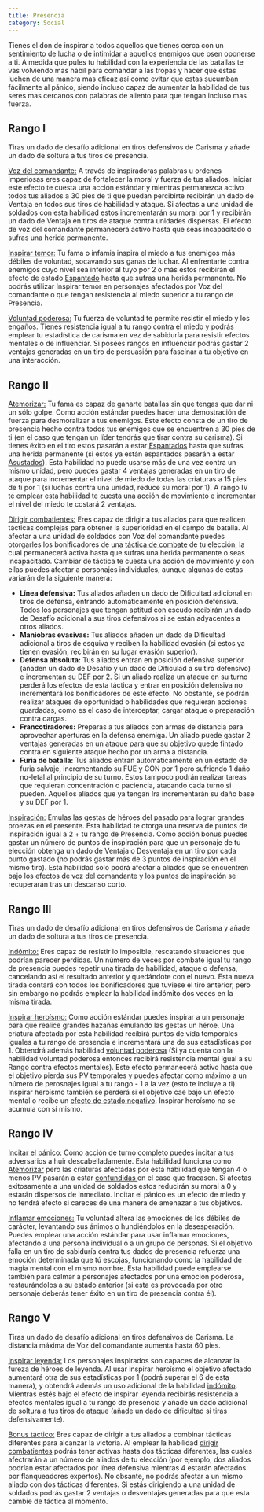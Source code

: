 ```yaml
---
title: Presencia
category: Social
---
```


Tienes el don de inspirar a todos aquellos que tienes cerca con un sentimiento de lucha o de intimidar a aquellos enemigos que osen oponerse a ti. A medida que pules tu habilidad con la experiencia de las batallas te vas volviendo mas hábil para comandar a las tropas y hacer que estas luchen de una manera mas eficaz así como evitar que estas sucumban fácilmente al pánico, siendo incluso capaz de aumentar la habilidad de tus seres mas cercanos con palabras de aliento para que tengan incluso mas fuerza.

## Rango I

Tiras un dado de desafío adicional en tiros defensivos de Carisma y añade un dado de soltura a tus tiros de presencia.

<u>Voz del comandante:</u>  A través de inspiradoras palabras u ordenes imperiosas eres capaz de fortalecer la moral y fuerza de tus aliados. Iniciar este efecto te cuesta una acción estándar y mientras permanezca activo todos tus aliados a 30 pies de ti que puedan percibirte recibirán un dado de Ventaja en todos sus tiros de habilidad y ataque. Si afectas a una unidad de soldados con esta habilidad estos incrementarán su moral por 1 y recibirán un dado de Ventaja en tiros de ataque contra unidades dispersas. El efecto de voz del comandante permanecerá activo hasta que seas incapacitado o sufras una herida permanente.

<u>Inspirar temor:</u> Tu fama o infamia inspira el miedo a tus enemigos más débiles de voluntad, socavando sus ganas de luchar. Al enfrentarte contra enemigos cuyo nivel sea inferior al tuyo por 2 o más estos recibirán el efecto de estado [Espantado](https://raldamain.com/rules/Reglas%20principales/Efectos%20de%20estado.html#espantada) hasta que sufras una herida permanente. No podrás utilizar Inspirar temor en personajes afectados por Voz del comandante o que tengan resistencia al miedo superior a tu rango de Presencia.

<u>Voluntad poderosa:</u> Tu fuerza de voluntad te permite resistir el miedo y los engaños. Tienes resistencia igual a tu rango contra el miedo y podrás emplear tu estadística de carisma en vez de sabiduría para resistir efectos mentales o de influenciar. Si posees rangos en influenciar podrás gastar 2 ventajas generadas en un tiro de persuasión para fascinar a tu objetivo en una interacción.

## Rango II

<u>Atemorizar:</u> Tu fama es capaz de ganarte batallas sin que tengas que dar ni un sólo golpe. Como acción estándar puedes hacer una demostración de fuerza para desmoralizar a tus enemigos. Este efecto consta de un tiro de presencia hecho contra todos tus enemigos que se encuentren a 30 pies de ti (en el caso que tengan un líder tendrás que tirar contra su carisma). Si tienes éxito en el tiro estos pasarán a estar [Espantados](https://raldamain.com/rules/Reglas%20principales/Efectos%20de%20estado.html#espantada) hasta que sufras una herida permanente (si estos ya están espantados pasarán a estar [Asustados](https://raldamain.com/rules/Reglas%20principales/Efectos%20de%20estado.html#asustada)). Esta habilidad no puede usarse más de una vez contra un mismo unidad, pero puedes gastar 4 ventajas generadas en un tiro de ataque para incrementar el nivel de miedo de todas las criaturas a 15 pies de ti por 1 (si luchas contra una unidad, reduce su moral por 1). A rango IV te emplear esta habilidad te cuesta una acción de movimiento e incrementar el nivel del miedo te costará 2 ventajas.

<u>Dirigir combatientes:</u> Eres capaz de dirigir a tus aliados para que realicen tácticas complejas para obtener la superioridad en el campo de batalla. Al afectar a una unidad de soldados con Voz del comandante puedes otorgarles los bonificadores de una  [táctica de combate](https://raldamain.com/rules/Reglas%20adicionales/tacticas%20de%20combate.html) de tu elección, la cual permanecerá activa hasta que sufras una herida permanente o seas incapacitado. Cambiar de táctica te cuesta una acción de movimiento y con ellas puedes afectar a personajes individuales, aunque algunas de estas variarán de la siguiente manera:

- **Línea defensiva:** Tus aliados añaden un dado de Dificultad adicional en tiros de defensa, entrando automáticamente en posición defensiva. Todos los personajes que tengan aptitud con escudo recibirán un dado de Desafío adicional a sus tiros defensivos si se están adyacentes a otros aliados.
- **Maniobras evasivas:** Tus aliados añaden un dado de Dificultad adicional a tiros de esquiva y reciben la habilidad evasión (si estos ya tienen evasión, recibirán en su lugar evasión superior). 
- **Defensa absoluta:** Tus aliados entran en posición defensiva superior (añaden un dado de Desafío y un dado de Dificulad a su tiro defensivo) e incrementan su DEF por 2. Si un aliado realiza un ataque en su turno perderá los efectos de esta táctica y entrar en posición defensiva no incrementará los bonificadores de este efecto. No obstante, se podrán realizar ataques de oportunidad o habilidades que requieran acciones guardadas, como es el caso de interceptar, cargar ataque o preparación contra cargas.
- **Francotiradores:** Preparas a tus aliados con armas de distancia para aprovechar aperturas en la defensa enemiga. Un aliado puede gastar 2 ventajas generadas en un ataque para que su objetivo quede fintado contra en siguiente ataque hecho por un arma a distancia. 
- **Furia de batalla:** Tus aliados entran automáticamente en un estado de furia salvaje, incrementando su FUE y CON por 1 pero sufriendo 1 daño no-letal al principio de su turno. Estos tampoco podrán realizar tareas que requieran concentración o paciencia, atacando cada turno si pueden. Aquellos aliados que ya tengan Ira incrementarán su daño base y su DEF por 1.

<u>Inspiración:</u> Emulas las gestas de héroes del pasado para lograr grandes proezas en el presente. Esta habilidad te otorga una reserva de puntos de inspiración igual a 2 + tu rango de Presencia. Como acción bonus puedes gastar un número de puntos de inspiración para que un personaje de tu elección obtenga un dado de Ventaja o Desventaja en un tiro por cada punto gastado (no podrás gastar más de 3 puntos de inspiración en el mismo tiro). Esta habilidad solo podrá afectar a aliados que se encuentren bajo los efectos de voz del comandante y los puntos de inspiración se recuperarán tras un descanso corto. 

## Rango III

Tiras un dado de desafío adicional en tiros defensivos de Carisma y añade un dado de soltura a tus tiros de presencia.

<u>Indómito:</u> Eres capaz de resistir lo imposible, rescatando situaciones que podrían parecer perdidas. Un número de veces por combate igual tu rango de presencia puedes repetir una tirada de habilidad, ataque o defensa, cancelando así el resultado anterior y quedándote con el nuevo. Esta nueva tirada contará con todos los bonificadores que tuviese el tiro anterior, pero sin embargo no podrás emplear la habilidad indómito dos veces en la misma tirada. 

<u>Inspirar heroísmo:</u> Como acción estándar puedes inspirar a un personaje para que realice grandes hazañas emulando las gestas un héroe. Una criatura afectada por esta habilidad recibirá puntos de vida temporales iguales a tu rango de presencia e incrementará una de sus estadísticas por 1. Obtendrá además habilidad [voluntad poderosa](https://raldamain.com/rules/Rangos/Social/presencia.html#rango-i) (Si ya cuenta con la habilidad voluntad poderosa entonces recibirá resistencia mental igual a su Rango contra efectos mentales). Este efecto permanecerá activo hasta que el objetivo pierda sus PV temporales y puedes afectar como máximo a un número de perosnajes igual a tu rango - 1 a la vez (esto te incluye a ti). Inspirar heroísmo también se perderá si el objetivo cae bajo un efecto mental o recibe un [efecto de estado negativo](https://raldamain.com/rules/Reglas%20principales/Efectos%20de%20estado.html#efectos-de-estado). Inspirar heroísmo no se acumula con sí mismo.

## Rango IV

<u>Incitar el pánico:</u> Como acción de turno completo puedes incitar a tus adversarios a huir descabelladamente. Esta habilidad funciona como [Atemorizar](https://raldamain.com/rules/Rangos/Social/presencia.html#rango-ii) pero las criaturas afectadas por esta habilidad que tengan 4 o menos PV pasarán a estar [confundidas ](https://raldamain.com/rules/Reglas%20principales/Efectos%20de%20estado.html#confundida) en el caso que fracasen. Si afectas exitosamente a una unidad de soldados estos reducirán su moral a 0 y estarán dispersos de inmediato. Incitar el pánico es un efecto de miedo y no tendrá efecto si careces de una manera de amenazar a tus objetivos.

<u>Inflamar emociones:</u> Tu voluntad altera las emociones de los débiles de carácter, levantando sus ánimos o hundiéndolos en la desesperación. Puedes emplear una acción estándar para usar inflamar emociones, afectando a una persona individual o a un grupo de personas. Si el objetivo falla en un tiro de sabiduría contra tus dados de presencia refuerza una emoción determinada que tú escojas, funcionando como la habilidad de magia mental con el mismo nombre. Esta habilidad puede emplearse también para calmar a personajes afectados por una emoción poderosa, restaurándolos a su estado anterior (si esta es provocada por otro personaje deberás tener éxito en un tiro de presencia contra él).

## Rango V

Tiras un dado de desafío adicional en tiros defensivos de Carisma. La distancia máxima de Voz del comandante aumenta hasta 60 pies.

<u>Inspirar leyenda:</u> Los personajes inspirados son capaces de alcanzar la fureza de héroes de leyenda. Al usar inspirar heroísmo el objetivo afectado aumentará otra de sus estadísticas por 1 (podrá superar el 6 de esta manera), y obtendrá además un uso adicional de la habilidad [indómito](https://raldamain.com/rules/Rangos/Social/presencia.html#rango-iii). Mientras estés bajo el efecto de inspirar leyenda recibirás resistencia a efectos mentales igual a tu rango de presencia y añade un dado adicional de soltura a tus tiros de ataque (añade un dado de dificultad si tiras defensivamente).

<u>Bonus táctico:</u> Eres capaz de dirigir a tus aliados a combinar tácticas diferentes para alcanzar la victoria. Al emplear la habilidad [dirigir combatientes](https://raldamain.com/rules/Rangos/Social/presencia.html#rango-ii) podrás tener activas hasta dos tácticas diferentes, las cuales afectrarán a un número de aliados de tu elección (por ejemplo, dos aliados podrían estar afectados por línea defensiva mientras 4 estarán afectados por flanqueadores expertos). No obsante, no podrás afectar a un mismo aliado con dos tácticas diferentes. Si estás dirigiendo a una unidad de soldados podrás gastar 2 ventajas o desventajas generadas para que esta cambie de táctica al momento.

